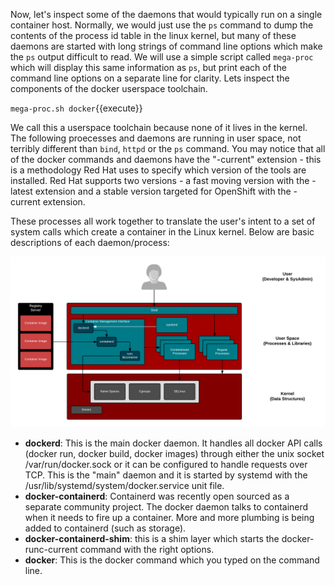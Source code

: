 Now, let's inspect some of the daemons that would typically run on a single container host. Normally, we would just use the ``ps`` command to dump the contents of the process id table in the linux kernel, but many of these daemons are started with long strings of command line options which make the ``ps`` output difficult to read. We will use a simple script called ``mega-proc`` which will display this same information as ``ps``, but print each of the command line options on a separate line for clarity. Lets inspect the components of the docker userspace toolchain.

``mega-proc.sh docker``{{execute}}

We call this a userspace toolchain because none of it lives in the kernel. The following proecesses and daemons are running in user space, not terribly different than ``bind``, ``httpd`` or the ``ps`` command. You may notice that all of the docker commands and daemons have the "-current" extension - this is a methodology Red Hat uses to specify which version of the tools are installed. Red Hat supports two versions - a fast moving version with the -latest extension and a stable version targeted for OpenShift with the -current extension.

These processes all work together to translate the user's intent to a set of system calls which create a container in the Linux kernel. Below are basic descriptions of each daemon/process:

![Kernel & Containers](../../assets/subsystems/container-internals-lab-1/03-single-host-toolchain.png)

- **dockerd**: This is the main docker daemon. It handles all docker API calls (docker run, docker build, docker images) through either the unix socket /var/run/docker.sock or it can be configured to handle requests over TCP. This is the "main" daemon and it is started by systemd with the /usr/lib/systemd/system/docker.service unit file.
- **docker-containerd**: Containerd was recently open sourced as a separate community project. The docker daemon talks to containerd when it needs to fire up a container. More and more plumbing is being added to containerd (such as storage).
- **docker-containerd-shim**: this is a shim layer which starts the docker-runc-current command with the right options.
- **docker**: This is the docker command which you typed on the command line.
